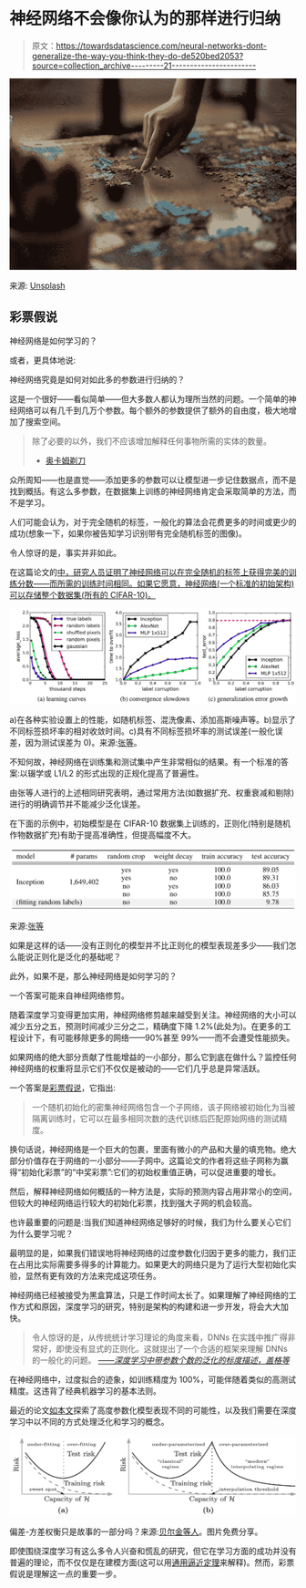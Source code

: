 # 神经网络不会像你认为的那样进行归纳

> 原文：<https://towardsdatascience.com/neural-networks-dont-generalize-the-way-you-think-they-do-de520bed2053?source=collection_archive---------21----------------------->

![](img/94c8ba099e1e37c7760e3e27bbaa0ef4.png)

来源: [Unsplash](https://unsplash.com/photos/sWlDOWk0Jp8)

## 彩票假说

神经网络是如何学习的？

或者，更具体地说:

神经网络究竟是如何对如此多的参数进行归纳的？

这是一个很好——看似简单——但大多数人都认为理所当然的问题。一个简单的神经网络可以有几千到几万个参数。每个额外的参数提供了额外的自由度，极大地增加了搜索空间。

> 除了必要的以外，我们不应该增加解释任何事物所需的实体的数量。
> - [奥卡姆剃刀](http://pespmc1.vub.ac.be/OCCAMRAZ.html)

众所周知——也是直觉——添加更多的参数可以让模型进一步记住数据点，而不是找到概括。有这么多参数，在数据集上训练的神经网络肯定会采取简单的方法，而不是学习。

人们可能会认为，对于完全随机的标签，一般化的算法会花费更多的时间或更少的成功(想象一下，如果你被告知学习识别带有完全随机标签的图像)。

令人惊讶的是，事实并非如此。

在这篇论文的[中，研究人员证明了神经网络可以在完全随机的标签上获得完美的训练分数——而所需的训练时间相同。如果它愿意，神经网络(一个标准的初始架构)可以存储整个数据集(所有的 CIFAR-10)。](https://arxiv.org/pdf/1611.03530.pdf)

![](img/0fc61e95bbefc22afd4d4473fa01ff0f.png)

a)在各种实验设置上的性能，如随机标签、混洗像素、添加高斯噪声等。b)显示了不同标签损坏率的相对收敛时间。c)具有不同标签损坏率的测试误差(一般化误差，因为测试误差为 0)。来源:[张等](https://arxiv.org/pdf/1611.03530.pdf)。

不知何故，神经网络在训练集和测试集中产生非常相似的结果。有一个标准的答案:以辍学或 L1/L2 的形式出现的正规化提高了普遍性。

由张等人进行的上述相同研究表明，通过常用方法(如数据扩充、权重衰减和剔除)进行的明确调节并不能减少泛化误差。

在下面的示例中，初始模型是在 CIFAR-10 数据集上训练的，正则化(特别是随机作物数据扩充)有助于提高准确性，但提高幅度不大。

![](img/ac7174cdd49d404f8e14fd8ac8ea0cad.png)

来源:[张等](https://arxiv.org/abs/1611.03530)

如果是这样的话——没有正则化的模型并不比正则化的模型表现差多少——我们怎么能说正则化是泛化的基础呢？

此外，如果不是，那么神经网络是如何学习的？

一个答案可能来自神经网络修剪。

随着深度学习变得更加实用，神经网络修剪越来越受到关注。神经网络的大小可以减少五分之五，预测时间减少三分之二，精确度下降 1.2%(此处为)。在更多的工程设计下，有可能移除更多的网络——90%甚至 99%——而不会遭受性能损失。

如果网络的绝大部分贡献了性能增益的一小部分，那么它到底在做什么？监控任何神经网络的权重将显示它们不仅仅是被动的——它们几乎总是异常活跃。

一个答案是[彩票假说](https://arxiv.org/pdf/1803.03635.pdf)，它指出:

> 一个随机初始化的密集神经网络包含一个子网络，该子网络被初始化为当被隔离训练时，它可以在最多相同次数的迭代训练后匹配原始网络的测试精度。

换句话说，神经网络是一个巨大的包裹，里面有微小的产品和大量的填充物。绝大部分价值存在于网络的一小部分——子网中。这篇论文的作者将这些子网称为赢得“初始化彩票”的“中奖彩票”:它们的初始权重值正确，可以促进重要的增长。

然后，解释神经网络如何概括的一种方法是，实际的预测内容占用非常小的空间，但较大的神经网络运行较大的初始化彩票，找到强大子网的机会较高。

也许最重要的问题是:当我们知道神经网络足够好的时候，我们为什么要关心它们为什么要学习呢？

最明显的是，如果我们错误地将神经网络的过度参数化归因于更多的能力，我们正在占用比实际需要多得多的计算能力。如果更大的网络只是为了运行大型初始化实验，显然有更有效的方法来完成这项任务。

神经网络已经被接受为黑盒算法，只是工作时间太长了。如果理解了神经网络的工作方式和原因，深度学习的研究，特别是架构的构建和进一步开发，将会大大加快。

> 令人惊讶的是，从传统统计学习理论的角度来看，DNNs 在实践中推广得非常好，即使没有显式的正则化。这就提出了一个合适的框架来理解 DNNs 的一般化的问题。
> [*——深度学习中带参数个数的泛化的标度描述，盖格等*](https://arxiv.org/pdf/1901.01608.pdf)

在神经网络中，过度拟合的迹象，如训练精度为 100%，可能伴随着类似的高测试精度。这违背了经典机器学习的基本法则。

最近的论文[如本文](https://arxiv.org/pdf/1812.11118.pdf)探索了高度参数化模型表现不同的可能性，以及我们需要在深度学习中以不同的方式处理泛化和学习的概念。

![](img/1d34109912c7e68ec7224ad588581cf5.png)

偏差-方差权衡只是故事的一部分吗？来源:[贝尔金等人](https://arxiv.org/pdf/1812.11118.pdf)。图片免费分享。

即使围绕深度学习有这么多令人兴奋和慌乱的研究，但它在学习方面的成功并没有普遍的理论，而不仅仅是在建模方面(这可以用[通用逼近定理](https://medium.com/analytics-vidhya/you-dont-understand-neural-networks-until-you-understand-the-universal-approximation-theorem-85b3e7677126?source=your_stories_page-------------------------------------)来解释)。然而，彩票假说是理解这一点的重要一步。